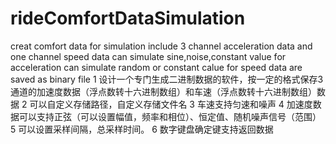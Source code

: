 # rideComfortDataSimulation
creat comfort data for simulation
include 3 channel acceleration data and one channel speed data
can simulate sine,noise,constant value for acceleration
can simulate random or constant calue for speed
data are saved as binary file
1	设计一个专门生成二进制数据的软件，按一定的格式保存3通道的加速度数据（浮点数转十六进制数组）和车速（浮点数转十六进制数组）数据
2	可以自定义存储路径，自定义存储文件名
3	车速支持匀速和噪声
4	加速度数据可以支持正弦（可以设置幅值，频率和相位）、恒定值、随机噪声信号（范围）
5	可以设置采样间隔，总采样时间。
6	数字键盘确定键支持返回数据
